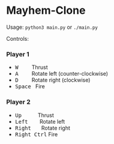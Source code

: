 # Mayhem-Clone

Usage: `python3 main.py` or `./main.py`

Controls:
### Player 1
* <kbd>W</kbd>&nbsp;&nbsp;&nbsp;&nbsp;&nbsp;&nbsp;&nbsp;&nbsp;&nbsp;Thrust
* <kbd>A</kbd>&nbsp;&nbsp;&nbsp;&nbsp;&nbsp;&nbsp;&nbsp;&nbsp;&nbsp;Rotate left (counter-clockwise)
* <kbd>D</kbd>&nbsp;&nbsp;&nbsp;&nbsp;&nbsp;&nbsp;&nbsp;&nbsp;&nbsp;Rotate right (clockwise)
* <kbd>Space</kbd>&nbsp;&nbsp;&nbsp;Fire

### Player 2
* <kbd>Up</kbd>&nbsp;&nbsp;&nbsp;&nbsp;&nbsp;&nbsp;&nbsp;&nbsp;&nbsp;&nbsp;&nbsp;Thrust
* <kbd>Left</kbd>&nbsp;&nbsp;&nbsp;&nbsp;&nbsp;&nbsp;&nbsp;&nbsp;Rotate left
* <kbd>Right</kbd>&nbsp;&nbsp;&nbsp;&nbsp;&nbsp;&nbsp;&nbsp;Rotate right
* <kbd>Right Ctrl</kbd>&nbsp;Fire